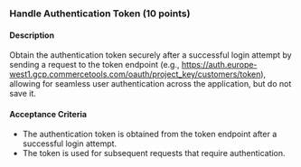 ### Handle Authentication Token (10 points)

#### Description

Obtain the authentication token securely after a successful login attempt by sending a request to the token endpoint (e.g., https://auth.europe-west1.gcp.commercetools.com/oauth/project_key/customers/token), allowing for seamless user authentication across the application, but do not save it.

#### Acceptance Criteria

- The authentication token is obtained from the token endpoint after a successful login attempt.
- The token is used for subsequent requests that require authentication.
